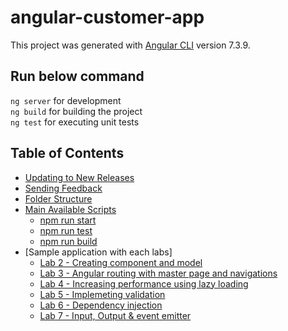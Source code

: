 # angular-customer-app

This project was generated with [Angular CLI](https://github.com/angular/angular-cli) version 7.3.9.

## Run below command 
`ng server` for development  
`ng build` for building the project  
`ng test` for executing unit tests  

## Table of Contents

- [Updating to New Releases](#updating-to-new-releases)
- [Sending Feedback](#sending-feedback)
- [Folder Structure](#folder-structure)
- [Main Available Scripts](#available-scripts)
    - [npm run start](#npm-start)
    - [npm run test](#npm-test)
    - [npm run build](#npm-run-build)
- [Sample application with each labs]
    - [Lab 2 - Creating component and model](https://github.com/Amitpnk/angular-customer-app/tree/master/Lab2/CustomerApplication)
    - [Lab 3 - Angular routing with master page and navigations](https://github.com/Amitpnk/angular-customer-app/tree/master/Lab3/CustomerApplication)
    - [Lab 4 - Increasing performance using lazy loading](https://github.com/Amitpnk/angular-customer-app/tree/master/Lab4/CustomerApplication)
    - [Lab 5 - Implemeting validation](https://github.com/Amitpnk/angular-customer-app/tree/master/Lab5/CustomerApplication)
    - [Lab 6 - Dependency injection](https://github.com/Amitpnk/angular-customer-app/tree/master/Lab6/CustomerApplication)
    - [Lab 7 - Input, Output & event emitter](https://github.com/Amitpnk/angular-customer-app/tree/master/Lab7/CustomerApplication)